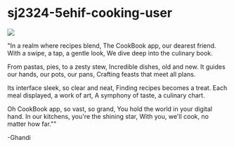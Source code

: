 # sj2324-5ehif-cooking-user
<img src="UML/model_101023.png">


"In a realm where recipes blend,
The CookBook app, our dearest friend.
With a swipe, a tap, a gentle look,
We dive deep into the culinary book.

From pastas, pies, to a zesty stew,
Incredible dishes, old and new.
It guides our hands, our pots, our pans,
Crafting feasts that meet all plans.

Its interface sleek, so clear and neat,
Finding recipes becomes a treat.
Each meal displayed, a work of art,
A symphony of taste, a culinary chart.

Oh CookBook app, so vast, so grand,
You hold the world in your digital hand.
In our kitchens, you're the shining star,
With you, we'll cook, no matter how far.""

-Ghandi

